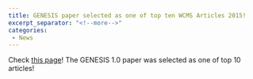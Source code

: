 ```yaml
---
title: GENESIS paper selected as one of top ten WCMS Articles 2015!
excerpt_separator: "<!--more-->"
categories:
 - News
---
```


Check [this
page](http://wires.wiley.com/WileyCDA/WiresCollection/id-43.html)! The
GENESIS 1.0 paper was selected as one of top 10 articles!
